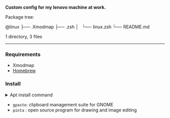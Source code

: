 **Custom config for my lenovo machine at work.**

Package tree:

@linux
├── .Xmodmap
├── .zsh
│   └── linux.zsh
└── README.md

1 directory, 3 files

---

### Requirements

- Xmodmap
- [Homebrew](https://brew.sh/)

### Install

<details>
<summary>Apt install command</summary>
<p>

```sh
# gpaste
sudo add-apt-repository ppa:webupd8team/gnome3
sudo apt-get update
sudo apt-get install gnome-shell-extensions-gpaste
    
sudo apt install pinta
```

</p>
</details>  

- `gpaste`: clipboard management suite for GNOME
- `pinta` : open source program for drawing and image editing
